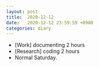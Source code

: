 ```yaml
---
layout: post
title:  2020-12-12
date:   2020-12-12 23:59:59 +0900
categories: diary
---
```


- [Work] documenting 2 hours
- [Research] coding 2 hours
- Normal Saturday.
